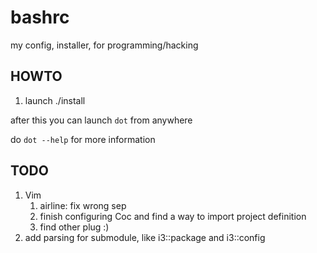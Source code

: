 # bashrc
my config, installer, for programming/hacking

## HOWTO

1. launch ./install

after this you can launch `dot` from anywhere

do `dot --help` for more information

## TODO

1. Vim
    1. airline: fix wrong sep
    1. finish configuring Coc and find a way to import project definition
    1. find other plug :)
1. add parsing for submodule, like i3::package and i3::config
